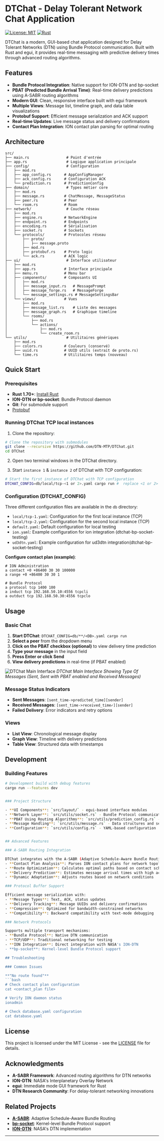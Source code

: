 # DTChat - Delay Tolerant Network Chat Application

[![License: MIT](https://img.shields.io/badge/License-MIT-blue.svg)](LICENSE) [![Rust](https://img.shields.io/badge/rust-1.70%2B-orange.svg)](https://www.rust-lang.org)

DTChat is a modern, GUI-based chat application designed for Delay Tolerant Networks (DTN) using Bundle Protocol communication. Built with Rust and egui, it provides real-time messaging with predictive delivery times through advanced routing algorithms.

## Features

- **Bundle Protocol Integration**: Native support for ION-DTN and bp-socket
- **PBAT (Predicted Bundle Arrival Time)**: Real-time delivery predictions using A-SABR routing algorithms
- **Modern GUI**: Clean, responsive interface built with egui framework
- **Multiple Views**: Message list, timeline graph, and data table visualizations
- **Protobuf Support**: Efficient message serialization and ACK support
- **Real-time Updates**: Live message status and delivery confirmations
- **Contact Plan Integration**: ION contact plan parsing for optimal routing

## Architecture

```
src/
├── main.rs                 # Point d'entrée
├── app.rs                  # Logique application principale
├── config/                 # Configuration
│   ├── mod.rs
│   ├── app_config.rs      # AppConfigManager 
│   ├── ack_config.rs      # Configuration ACK
│   └── prediction.rs      # PredictionConfig
├── domain/                 # Types métier core
│   ├── mod.rs
│   ├── message.rs         # ChatMessage, MessageStatus
│   ├── peer.rs            # Peer 
│   └── room.rs            # Room 
├── network/                # Couche réseau 
│   ├── mod.rs
│   ├── engine.rs          # NetworkEngine
│   ├── endpoint.rs        # Endpoints
│   ├── encoding.rs        # Sérialisation
│   ├── socket.rs          # Sockets
│   └── protocols/         # Protocoles réseau
│       ├── proto/
│       │   ├── message.proto
│       ├── mod.rs
│       ├── protobuf.rs    # Proto logic
│       └── ack.rs         # ACK logic 
├── ui/                     # Interface utilisateur 
│   ├── mod.rs
│   ├── app.rs             # Interface principale
│   ├── menu.rs            # Menu bar
│   ├── components/        # Composants UI
│   │   ├── mod.rs
│   │   ├── message_input.rs   # MessagePrompt
│   │   ├── message_forge.rs   # MessageForge  
│   │   └── message_settings.rs # MessageSettingsBar
│   └── views/             # Vues
│       ├── mod.rs
│       ├── message_list.rs    # Liste des messages
│       ├── message_graph.rs   # Graphique timeline
│       └── rooms/
│           ├── mod.rs
│           └── actions/
│               ├── mod.rs
│               └── create_room.rs
└── utils/                  # Utilitaires génériques
    ├── mod.rs
    ├── colors.rs          # Couleurs (conservé)
    ├── uuid.rs            # UUID utils (extrait de proto.rs)
    └── time.rs            # Utilitaires temps (nouveau)
```

## Quick Start

### Prerequisites

- **Rust 1.70+**: [Install Rust](https://rustup.rs/)
- **ION-DTN or bp-socket**: Bundle Protocol daemon
- **Git**: For submodule support
- [Protobuf](https://protobuf.dev/installation/)

### Running DTChat TCP local instances

1. Clone the repository:

```bash
# Clone the repository with submodules
git clone --recursive https://github.com/DTN-MTP/DTChat.git
cd DTChat
```
2. Open two terminal windows in the DTChat directory.

3. Start `instance 1` & `instance 2` of DTChat with TCP configuration:
```bash
# Start the first instance of DTChat with TCP configuration
DTCHAT_CONFIG=db/local/tcp-<1 or 2>.yaml cargo run #  replace <1 or 2> with 1 or 2
```

### Configuration (DTCHAT_CONFIG)

Three different configuration files are available in the `db` directory:
- `local/tcp-1.yaml`: Configuration for the first local instance (TCP)
- `local/tcp-2.yaml`: Configuration for the second local instance (TCP)
- `default.yaml`: Default configuration for local testing
- `ion.yaml`: Example configuration for ion integration (dtchat-bp-socket-testing)
- `ud3dtn.yaml`: Example configuration for ud3dtn integration(dtchat-bp-socket-testing)


**Configure contact plan (example)**:

```
# ION Administration
a contact +0 +86400 30 30 100000
a range +0 +86400 30 30 1

# Bundle Protocol 
a protocol tcp 1400 100
a induct tcp 192.168.50.10:4556 tcpcli
a outduct tcp 192.168.50.30:4556 tcpclo
```

## Usage

### Basic Chat

1. **Start DTChat**: `DTCHAT_CONFIG=db/**/<DB>.yaml cargo run`
2. **Select a peer** from the dropdown menu
3. **Click on the PBAT checkbox (optional)** to view delivery time prediction
4. **Type your message** in the input field
5. **Press Enter or click Send**
6. **View delivery predictions** in real-time (if PBAT enabled)

![DTChat Main Interface ](docs/img/DTChat%20Graph%20view%20with%20pbat.png)
*DTChat Main Interface Showing Type Of Messages (Sent, Sent with PBAT enabled and Received Messages)*

### Message Status Indicators

- **Sent Messages**: `[sent_time->predicted_time][sender]`
- **Received Messages**: `[sent_time->received_time✓][sender]`
- **Failed Delivery**: Error indicators and retry options


### Views

- **List View**: Chronological message display
- **Graph View**: Timeline with delivery predictions
- **Table View**: Structured data with timestamps

## Development

### Building Features

```bash
# Development build with debug features
cargo run --features dev


### Project Structure

- **UI Components**: `src/layout/` - egui-based interface modules
- **Network Layer**: `src/utils/socket.rs` - Bundle Protocol communication
- **PBAT Using Routing Algorithms**: `src/utils/prediction_config.rs` - A-SABR integration
- **Message Handling**: `src/utils/message.rs` - Data structures and serialization
- **Configuration**: `src/utils/config.rs` - YAML-based configuration


## Advanced Features

### A-SABR Routing Integration

DTChat integrates with the A-SABR (Adaptive Schedule-Aware Bundle Routing) framework for:
- **Contact Plan Analysis**: Parses ION contact plans for network topology
- **Route Optimization**: Calculates optimal paths based on contact schedules
- **Delivery Prediction**: Estimates message arrival times with high accuracy
- **Dynamic Adaptation**: Adjusts routes based on network conditions

### Protocol Buffer Support

Efficient message serialization with:
- **Message Types**: Text, ACK, status updates
- **Delivery Tracking**: Message UUIDs and delivery confirmations
- **Compression**: Optimized for bandwidth-constrained networks
- **Compatibility**: Backward compatibility with text-mode debugging

### Network Protocols

Supports multiple transport mechanisms:
- **Bundle Protocol**: Native DTN communication
- **TCP/UDP**: Traditional networking for testing
- **ION Integration**: Direct integration with NASA's ION-DTN
- **bp-socket**: Kernel-level Bundle Protocol support

## Troubleshooting

### Common Issues

**"No route found"**
```bash
# Check contact plan configuration
cat <contact_plan file>

# Verify ION daemon status  
ionadmin

# Check database.yaml configuration
cat database.yaml
```

## License

This project is licensed under the MIT License - see the [LICENSE](LICENSE) file for details.

## Acknowledgments

- **A-SABR Framework**: Advanced routing algorithms for DTN networks
- **ION-DTN**: NASA's Interplanetary Overlay Network
- **egui**: Immediate mode GUI framework for Rust
- **DTN Research Community**: For delay-tolerant networking innovations

## Related Projects

- **[A-SABR](https://github.com/DTN-MTP/A-SABR)**: Adaptive Schedule-Aware Bundle Routing
- **[bp-socket](https://github.com/DTN-MTP/bp-socket)**: Kernel-level Bundle Protocol support
- **[ION-DTN](https://sourceforge.net/projects/ion-dtn/)**: NASA's DTN implementation

---
